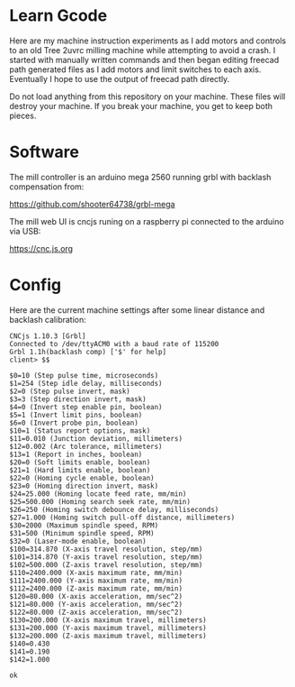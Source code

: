 # Learn Gcode

Here are my machine instruction experiments as I add motors and controls to an old Tree 2uvrc milling machine while attempting to avoid a crash.
I started with manually written commands and then began editing freecad path generated files as I add motors and limit switches to each axis.
Eventually I hope to use the output of freecad path directly.


Do not load anything from this repository on your machine. These files will destroy your machine. If you break your machine, you get to keep both pieces.


# Software

The mill controller is an arduino mega 2560 running grbl with backlash compensation from:

https://github.com/shooter64738/grbl-mega


The mill web UI is cncjs runing on a raspberry pi connected to the arduino via USB:

https://cnc.js.org


# Config

Here are the current machine settings after some linear distance and backlash calibration:

```
CNCjs 1.10.3 [Grbl]
Connected to /dev/ttyACM0 with a baud rate of 115200
Grbl 1.1h(backlash comp) ['$' for help]
client> $$

$0=10 (Step pulse time, microseconds)
$1=254 (Step idle delay, milliseconds)
$2=0 (Step pulse invert, mask)
$3=3 (Step direction invert, mask)
$4=0 (Invert step enable pin, boolean)
$5=1 (Invert limit pins, boolean)
$6=0 (Invert probe pin, boolean)
$10=1 (Status report options, mask)
$11=0.010 (Junction deviation, millimeters)
$12=0.002 (Arc tolerance, millimeters)
$13=1 (Report in inches, boolean)
$20=0 (Soft limits enable, boolean)
$21=1 (Hard limits enable, boolean)
$22=0 (Homing cycle enable, boolean)
$23=0 (Homing direction invert, mask)
$24=25.000 (Homing locate feed rate, mm/min)
$25=500.000 (Homing search seek rate, mm/min)
$26=250 (Homing switch debounce delay, milliseconds)
$27=1.000 (Homing switch pull-off distance, millimeters)
$30=2000 (Maximum spindle speed, RPM)
$31=500 (Minimum spindle speed, RPM)
$32=0 (Laser-mode enable, boolean)
$100=314.870 (X-axis travel resolution, step/mm)
$101=314.870 (Y-axis travel resolution, step/mm)
$102=500.000 (Z-axis travel resolution, step/mm)
$110=2400.000 (X-axis maximum rate, mm/min)
$111=2400.000 (Y-axis maximum rate, mm/min)
$112=2400.000 (Z-axis maximum rate, mm/min)
$120=80.000 (X-axis acceleration, mm/sec^2)
$121=80.000 (Y-axis acceleration, mm/sec^2)
$122=80.000 (Z-axis acceleration, mm/sec^2)
$130=200.000 (X-axis maximum travel, millimeters)
$131=200.000 (Y-axis maximum travel, millimeters)
$132=200.000 (Z-axis maximum travel, millimeters)
$140=0.430
$141=0.190
$142=1.000

ok
```

